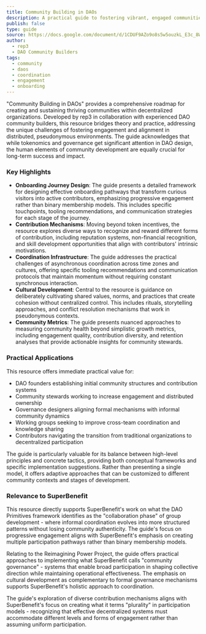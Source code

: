 ```yaml
---
title: Community Building in DAOs
description: A practical guide to fostering vibrant, engaged communities within decentralized autonomous organizations, addressing key challenges and opportunities in web3 community development.
publish: false
type: guide
source: https://docs.google.com/document/d/1CDUF9AZo9o8s5w5ouzkL_E3c_8WGx23FUv6mjLhYRuY/mobilebasic
author:
  - rep3
  - DAO Community Builders
tags:
  - community
  - daos
  - coordination
  - engagement
  - onboarding
---
```


"Community Building in DAOs" provides a comprehensive roadmap for creating and sustaining thriving communities within decentralized organizations. Developed by rep3 in collaboration with experienced DAO community builders, this resource bridges theory and practice, addressing the unique challenges of fostering engagement and alignment in distributed, pseudonymous environments. The guide acknowledges that while tokenomics and governance get significant attention in DAO design, the human elements of community development are equally crucial for long-term success and impact.

### Key Highlights
- **Onboarding Journey Design**: The guide presents a detailed framework for designing effective onboarding pathways that transform curious visitors into active contributors, emphasizing progressive engagement rather than binary membership models. This includes specific touchpoints, tooling recommendations, and communication strategies for each stage of the journey.
- **Contribution Mechanisms**: Moving beyond token incentives, the resource explores diverse ways to recognize and reward different forms of contribution, including reputation systems, non-financial recognition, and skill development opportunities that align with contributors' intrinsic motivations.
- **Coordination Infrastructure**: The guide addresses the practical challenges of asynchronous coordination across time zones and cultures, offering specific tooling recommendations and communication protocols that maintain momentum without requiring constant synchronous interaction.
- **Cultural Development**: Central to the resource is guidance on deliberately cultivating shared values, norms, and practices that create cohesion without centralized control. This includes rituals, storytelling approaches, and conflict resolution mechanisms that work in pseudonymous contexts.
- **Community Metrics**: The guide presents nuanced approaches to measuring community health beyond simplistic growth metrics, including engagement quality, contribution diversity, and retention analyses that provide actionable insights for community stewards.

### Practical Applications

This resource offers immediate practical value for:

- DAO founders establishing initial community structures and contribution systems
- Community stewards working to increase engagement and distributed ownership
- Governance designers aligning formal mechanisms with informal community dynamics
- Working groups seeking to improve cross-team coordination and knowledge sharing
- Contributors navigating the transition from traditional organizations to decentralized participation

The guide is particularly valuable for its balance between high-level principles and concrete tactics, providing both conceptual frameworks and specific implementation suggestions. Rather than presenting a single model, it offers adaptive approaches that can be customized to different community contexts and stages of development.

### Relevance to SuperBenefit

This resource directly supports SuperBenefit's work on what the DAO Primitives framework identifies as the "collaboration phase" of group development - where informal coordination evolves into more structured patterns without losing community authenticity. The guide's focus on progressive engagement aligns with SuperBenefit's emphasis on creating multiple participation pathways rather than binary membership models.

Relating to the Reimagining Power Project, the guide offers practical approaches to implementing what SuperBenefit calls "community governance" - systems that enable broad participation in shaping collective direction while maintaining operational effectiveness. The emphasis on cultural development as complementary to formal governance mechanisms supports SuperBenefit's holistic approach to coordination.

The guide's exploration of diverse contribution mechanisms aligns with SuperBenefit's focus on creating what it terms "plurality" in participation models - recognizing that effective decentralized systems must accommodate different levels and forms of engagement rather than assuming uniform participation.